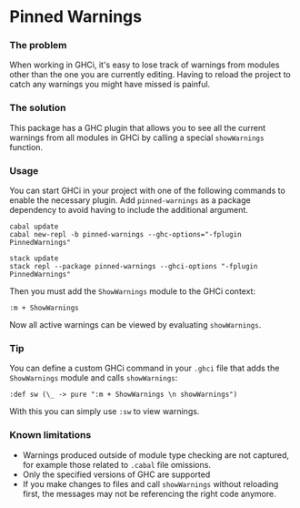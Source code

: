 # Pinned Warnings

### The problem
When working in GHCi, it's easy to lose track of warnings from modules other
than the one you are currently editing. Having to reload the project to catch
any warnings you might have missed is painful.

### The solution
This package has a GHC plugin that allows you to see all the current warnings
from all modules in GHCi by calling a special `showWarnings` function.

### Usage
You can start GHCi in your project with one of the following commands to enable
the necessary plugin. Add `pinned-warnings` as a package dependency to avoid
having to include the additional argument.
```
cabal update
cabal new-repl -b pinned-warnings --ghc-options="-fplugin PinnedWarnings"

stack update
stack repl --package pinned-warnings --ghci-options "-fplugin PinnedWarnings"
```
Then you must add the `ShowWarnings` module to the GHCi context:
```
:m + ShowWarnings
```
Now all active warnings can be viewed by evaluating `showWarnings`.

### Tip
You can define a custom GHCi command in your `.ghci` file that adds the
`ShowWarnings` module and calls `showWarnings`:
```
:def sw (\_ -> pure ":m + ShowWarnings \n showWarnings")
```
With this you can simply use `:sw` to view warnings.

### Known limitations
- Warnings produced outside of module type checking are not captured, for
  example those related to `.cabal` file omissions.
- Only the specified versions of GHC are supported
- If you make changes to files and call `showWarnings` without reloading first,
  the messages may not be referencing the right code anymore.
